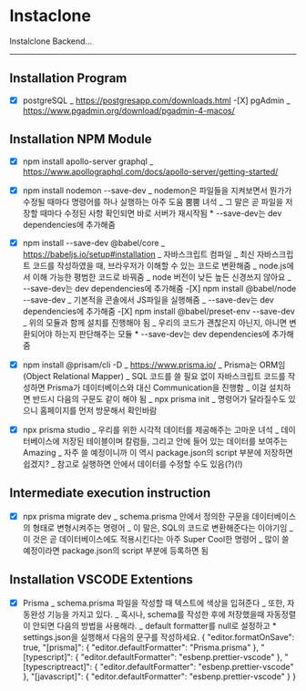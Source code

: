 # Instaclone

Instalclone Backend...

---

## Installation Program

-[X] postgreSQL
_ https://postgresapp.com/downloads.html -[X] pgAdmin
_ https://www.pgadmin.org/download/pgadmin-4-macos/

## Installation NPM Module

-[X] npm install apollo-server graphql
\_ https://www.apollographql.com/docs/apollo-server/getting-started/

-[X] npm install nodemon --save-dev
_ nodemon은 파일들을 지켜보면서 뭔가가 수정될 때마다 명령어를 하나 실행하는 아주 도움 뿜뿜 녀석
_ 그 말은 곧 파일을 저장할 때마다 수정된 사항 확인되면 바로 서버가 재시작됨 \* --save-dev는 dev dependencies에 추가해줌

-[X] npm install --save-dev @babel/core
_ https://babeljs.io/setup#installation
_ 자바스크립트 컴파일
_ 최신 자바스크립트 코드를 작성하였을 때, 브라우저가 이해할 수 있는 코드로 변환해줌
_ node.js에서 이해 가능한 평범한 코드로 바꿔줌
_ node 버전이 낮든 높든 신경쓰지 않아요
_ --save-dev는 dev dependencies에 추가해줌 -[X] npm install @babel/node --save-dev
_ 기본적을 콘솔에서 JS파일을 실행해줌
_ --save-dev는 dev dependencies에 추가해줌 -[X] npm install @babel/preset-env --save-dev
_ 위의 모듈과 함께 설치를 진행해야 됨
_ 우리의 코드가 괜찮은지 아닌지, 아니면 변환되어야 하는지 판단해주는 모듈 \* --save-dev는 dev dependencies에 추가해줌

-[X] npm install @prisam/cli -D
_ https://www.prisma.io/
_ Prisma는 ORM임 (Object Relational Mapper)
_ SQL 코드를 쓸 필요 없이 자바스크립트 코드를 작성하면 Prisma가 데이터베이스와 대신 Communication을 진행함
_ 이걸 설치하면 반드시 다음의 구문도 같이 해야 됨
_ npx prisma init
_ 명령어가 달라질수도 있으니 홈페이지를 먼저 방문해서 확인바람

-[X] npx prisma studio
\_ 우리를 위한 시각적 데이터를 제공해주는 고마운 녀석
\_ 데이터베이스에 저장된 테이블이며 칼럼들, 그리고 안에 들어 있는 데이터를 보여주는 Amazing
\_ 자주 쓸 예정이니까 이 역시 package.json의 script 부분에 저장하면 쉽겠지?
\_ 참고로 실행하면 안에서 데이터를 수정할 수도 있음(?)(!)

## Intermediate execution instruction

-[X] npx prisma migrate dev
\_ schema.prisma 안에서 정의한 구문을 데이터베이스의 형태로 변형시켜주는 명령어
\_ 이 말은, SQL의 코드로 변환해준다는 이야기임
\_이 것은 곧 데이터베이스에도 적용시킨다는 아주 Super Cool한 명령어
\_ 많이 쓸 예정이라면 package.json의 script 부분에 등록하면 됨

## Installation VSCODE Extentions

-[X] Prisma
_ schema.prisma 파일을 작성할 때 텍스트에 색상을 입혀준다
_ 또한, 자동완성 기능을 가지고 있다.
_ 혹시나, schema를 작성한 후에 저장했을때 자동정렬이 안되면 다음의 방법을 사용해라.
_ default formatter를 null로 설정하고 \* settings.json을 실행해서 다음의 문구를 작성하세요.
{
"editor.formatOnSave": true,
"[prisma]": {
"editor.defaultFormatter": "Prisma.prisma"
},
"[typescript]": {
"editor.defaultFormatter": "esbenp.prettier-vscode"
},
"[typescriptreact]": {
"editor.defaultFormatter": "esbenp.prettier-vscode"
},
"[javascript]": {
"editor.defaultFormatter": "esbenp.prettier-vscode"
}
}
